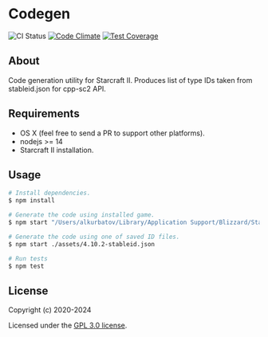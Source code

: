 # Codegen

![CI Status](https://github.com/cpp-sc2/codegen/workflows/Node.js%20CI/badge.svg)
[![Code Climate](https://codeclimate.com/github/cpp-sc2/codegen/badges/gpa.svg)](https://codeclimate.com/github/cpp-sc2/codegen)
[![Test Coverage](https://codeclimate.com/github/cpp-sc2/codegen/badges/coverage.svg)](https://codeclimate.com/github/cpp-sc2/codegen/coverage)

## About
Code generation utility for Starcraft II. Produces list of type IDs taken from stableid.json for cpp-sc2 API.

## Requirements
* OS X (feel free to send a PR to support other platforms).
* nodejs >= 14
* Starcraft II installation.

## Usage
```bash
# Install dependencies.
$ npm install

# Generate the code using installed game.
$ npm start "/Users/alkurbatov/Library/Application Support/Blizzard/StarCraft II/stableid.json"

# Generate the code using one of saved ID files.
$ npm start ./assets/4.10.2-stableid.json

# Run tests
$ npm test
```

## License
Copyright (c) 2020-2024

Licensed under the [GPL 3.0 license](LICENSE).
